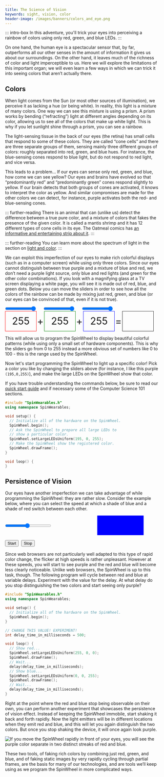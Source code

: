 ```yaml
---
title: The Science of Vision
keywords: sight, vision, color
header-image: /images/banners/colors_and_eye.png 
---
```


::: intro-box
In this adventure, you'll trick your eyes into perceiving a rainbow of colors using only red, green, and blue LEDs.
:::

On one hand, the human eye is a spectacular sensor that, by far, outperforms all our other senses in the amount of information it gives us about our surroundings. On the other hand, it leaves much of the richness of color and light imperceptible to us. Here we will explore the limitations of this important organ; we will even learn a few ways in which we can trick it into seeing colors that aren’t actually there.

## Colors

When light comes from the Sun (or most other sources of illumination), we perceive it as lacking a hue (or being white). In reality, this light is a mixture of many colors. One way we can see this mixture is using a prism. A prism works by bending (“refracting”) light at different angles depending on its color, allowing us to see all of the colors that make up white light. This is why if you let sunlight shine through a prism, you can see a rainbow.

The light-sensing tissue in the back of our eyes (the retina) has small cells that respond to some of these colors. They are called “cone cells” and there are three separate groups of them, sensing mainly three different groups of colors: roughly separated into red, green, and blue hues. For instance, the blue-sensing cones respond to blue light, but do not respond to red light, and vice versa. 

This leads to a problem… If our eyes can sense only red, green, and blue, how come we can see yellow? Our eyes and brains have evolved so that “predominantly red” and “predominantly green” cones respond slightly to yellow. If our brain detects that both groups of cones are activated, it knows to interpret the color as yellow. And similar compromises are made for the other colors we can detect, for instance, purple activates both the red- and blue-sensing cones. 

::: further-reading
There is an animal that can (unlike us) detect the difference between a true pure color, and a mixture of colors that fakes the presence of the given color. It is called a mantis shrimp and it has 12 different types of cone cells in its eye. The Oatmeal comics has [an informative and entertaining strip about it](https://theoatmeal.com/comics/mantis_shrimp).
:::

::: further-reading
You can learn more about the spectrum of light in the section on [light and color](/lightandcolor).
:::

We can exploit this imperfection of our eyes to make rich colorful displays (such as in a computer screen) while using only three colors. Since our eyes cannot distinguish between true purple and a mixture of blue and red, we don’t need a purple light source, only blue and red lights (and green for the other color combinations). If you look with a magnifying glass at a TV screen displaying a white page, you will see it is made out of red, blue, and green dots. Below you can move the sliders in order to see how all the colors of the rainbow can be made by mixing just red, green, and blue (or our eyes can be convinced of that, even if it is not true).

<style>
#colortests {
  font-size: 2rem;
  text-shadow:
    -1px -1px 0 white,
    1px -1px 0  white,
    -1px 1px 0  white,
    1px 1px 0   white;
}
#colortests input {
  width: 20%;
  margin: 0;
}
#colortests span {
  display: inline-block;
  text-align: center;
  vertical-align: middle;
}
#colortests .spacer {
  width:5%;
}
#colortests .vis {
  width: 20%;
  height: 2em;
  line-height: 2em;
  border: solid 1px;
}
#redshow {border-color: red !important;}
#greenshow {border-color: green !important;}
#blueshow {border-color: blue !important;}
</style>
<div id="colortests">
<div><input type="range" min="0" max="255" value="255" id="red"><span class="spacer"></span><input type="range" min="0" max="255" value="255" id="green"><span class="spacer"></span><input type="range" min="0" max="255" value="255" id="blue"></div>
<div><span class="vis" id="redshow">255</span><span class="spacer">+</span><span class="vis" id="greenshow">255</span><span class="spacer">+</span><span class="vis" id="blueshow">255</span><span class="spacer">=</span><span class="vis" id="rgbshow">&nbsp;</span></div>
<script>
function changeColor(){
  var r = document.getElementById("red").value;
  var g = document.getElementById("green").value;
  var b = document.getElementById("blue").value;
  document.getElementById("rgbshow").style["background-color"]=`rgb(${r},${g},${b})`;
  document.getElementById("redshow").innerHTML=r;
  document.getElementById("redshow").style["background-color"]=`rgba(255,0,0,${r/255})`;
  document.getElementById("greenshow").innerHTML=g;
  document.getElementById("greenshow").style["background-color"]=`rgba(0,255,0,${g/255})`;
  document.getElementById("blueshow").innerHTML=b;
  document.getElementById("blueshow").style["background-color"]=`rgba(0,0,255,${b/255})`;
}
document.getElementById("red").oninput = changeColor;
document.getElementById("green").oninput = changeColor;
document.getElementById("blue").oninput = changeColor;
changeColor();
</script>
</div>

This will allow us to program the SpinWheel to display beautiful colorful patterns (while using only a small set of hardware components). This is why the sliders go from 0 to 255 instead a more obvious set of numbers like 0 to 100 - this is the range used by the SpinWheel. 

Now let's start programming the SpinWheel to light up a specific color! Pick a color you like by changing the sliders above (for instance, I like this purple `(195,0,255)`), and make the large LEDs on the SpinWheel show that color.

If you have trouble understanding the commands below, be sure to read our [quick start guide](/quickstart) and if necessary some of the Computer Science 101 sections. 

```cpp
#include "SpinWearables.h"
using namespace SpinWearables;

void setup() {
  // Initialize all of the hardware on the SpinWheel.
  SpinWheel.begin();
  // Ask the SpinWheel to prepare all large LEDs to
  // show a particular color.
  SpinWheel.setLargeLEDsUniform(195, 0, 255);
  // Make the SpinWheel show the registered color.
  SpinWheel.drawFrame();
}

void loop() {
}
```

## Persistence of Vision

Our eyes have another imperfection we can take advantage of while programming the SpinWheel: they are rather slow. Consider the example below, where you can select the speed at which a shade of blue and a shade of red switch between each other.

<style>
#povtests {
  font-size: 2rem;
  text-shadow:
    -1px -1px 0 white,
    1px -1px 0  white,
    -1px 1px 0  white,
    1px 1px 0   white;
}
#povtests input {
  width: 30%;
  margin: 0;
}
#povtests span {
  display: inline-block;
  text-align: center;
  vertical-align: middle;
}
#povtests .vis {
  width: 30%;
  height: 2em;
  line-height: 2em;
}
#povshow {
  background-color: red;
  animation-name: flicker;
  animation-duration: 1s;
  animation-iteration-count: infinite;
  animation-timing-function: step-start;
  animation-play-state: paused;
}
@keyframes flicker {
  0%   {background-color: red;}
  50% {background-color: blue;}
}
</style>
<div id="povtests">
<div><input type="range" min="80" max="2000" value="1000" id="time"><span class="vis" id="timeshow"></span><span class="vis" id="povshow">&nbsp;</span></div>
<button id="start">Start</button>
<button id="stop">Stop</button>
<script>
var t = document.getElementById("time").value;
var squarestyle = document.getElementById("povshow").style;
function getT(){
  t = document.getElementById("time").value;
  document.getElementById("timeshow").innerHTML = `${t}ms`;
  squarestyle["animation-duration"] = `${t/1000}s`;
}
function startCycle(){
  squarestyle["animation-play-state"]="running";
}
function stopCycle(){
  squarestyle["animation-play-state"]="paused";
}
document.getElementById("time").oninput = getT;
document.getElementById("start").onclick = startCycle;
document.getElementById("stop").onclick = stopCycle;
getT();
</script>
</div>

Since web browsers are not particularly well adapted to this type of rapid color change, the flicker at high speeds is rather unpleasant. However at these speeds, you will start to see purple and the red and blue will become less clearly noticeable. Unlike web browsers, the SpinWheel is up to this task, though. The following program will cycle between red and blue at variable delays. Experiment with the value for the delay. At what delay do you stop distinguishing the two colors and start seeing only purple?

```cpp
#include "SpinWearables.h"
using namespace SpinWearables;

void setup() {
  // Initialize all of the hardware on the SpinWheel.
  SpinWheel.begin();
}

// CHANGE THIS VALUE! EXPERIMENT!
int delay_time_in_milliseconds = 500;

void loop() {
  // Show red...
  SpinWheel.setLargeLEDsUniform(255, 0, 0);
  SpinWheel.drawFrame();
  // Wait...
  delay(delay_time_in_milliseconds);
  // Show blue...
  SpinWheel.setLargeLEDsUniform(0, 0, 255);
  SpinWheel.drawFrame();
  // Wait...
  delay(delay_time_in_milliseconds);  
}
```

Right at the point where the red and blue stop being observable on their own, you can perform another experiment that showcases the persistence of vision effect. Instead of keeping the SpinWheel immobile, start shaking it back and forth rapidly. Now the light emitters will be in different locations when they emit red and blue, and this will let you again distinguish the two colors. But once you stop shaking the device, it will once again look purple.

![If you move the SpinWheel rapidly in front of your eyes, you will see the purple color separate in two distinct streaks of red and blue.](/images/bookpics/fast_pov_streak.jpg "Picture of a fast-moving SpinWheel")

These two tools, of faking rich colors by combining just red, green, and blue, and of faking static images by very rapidly cycling through partial frames, are the basis for many of our technologies, and are tools we’ll keep using as we program the SpinWheel in more complicated ways.
